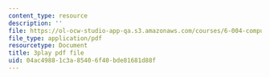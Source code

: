 ```yaml
---
content_type: resource
description: ''
file: https://ol-ocw-studio-app-qa.s3.amazonaws.com/courses/6-004-computation-structures-spring-2017/04ac49881c3a85406f40bde81681d88f_fg6QYiiF_c8.pdf
file_type: application/pdf
resourcetype: Document
title: 3play pdf file
uid: 04ac4988-1c3a-8540-6f40-bde81681d88f
---
```

